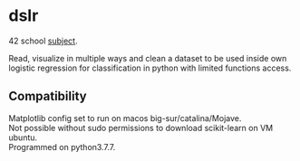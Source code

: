 # dslr

42 school [subject](https://cdn.intra.42.fr/pdf/pdf/66359/en.subject.pdf).

Read, visualize in multiple ways and clean a dataset to be used inside own logistic regression for classification in python with limited functions access. 

## Compatibility
Matplotlib config set to run on macos big-sur/catalina/Mojave.<br>
Not possible without sudo permissions to download scikit-learn on VM ubuntu.<br>
Programmed on python3.7.7.
